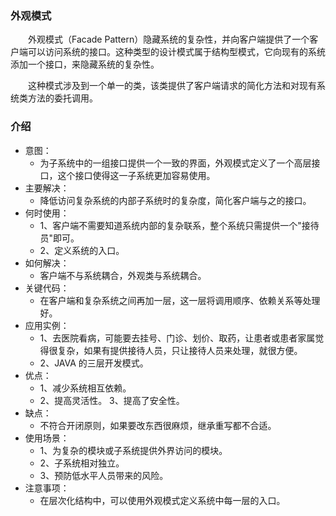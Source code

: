 ### 外观模式
&emsp;&emsp;外观模式（Facade Pattern）隐藏系统的复杂性，并向客户端提供了一个客户端可以访问系统的接口。这种类型的设计模式属于结构型模式，它向现有的系统添加一个接口，来隐藏系统的复杂性。

&emsp;&emsp;这种模式涉及到一个单一的类，该类提供了客户端请求的简化方法和对现有系统类方法的委托调用。

### 介绍
- 意图：
    - 为子系统中的一组接口提供一个一致的界面，外观模式定义了一个高层接口，这个接口使得这一子系统更加容易使用。
- 主要解决：
    - 降低访问复杂系统的内部子系统时的复杂度，简化客户端与之的接口。
- 何时使用： 
    - 1、客户端不需要知道系统内部的复杂联系，整个系统只需提供一个"接待员"即可。 
    - 2、定义系统的入口。
- 如何解决：
    - 客户端不与系统耦合，外观类与系统耦合。
- 关键代码：
    - 在客户端和复杂系统之间再加一层，这一层将调用顺序、依赖关系等处理好。
- 应用实例： 
    - 1、去医院看病，可能要去挂号、门诊、划价、取药，让患者或患者家属觉得很复杂，如果有提供接待人员，只让接待人员来处理，就很方便。 
    - 2、JAVA 的三层开发模式。
- 优点： 
    - 1、减少系统相互依赖。
    - 2、提高灵活性。 3、提高了安全性。
- 缺点：
    - 不符合开闭原则，如果要改东西很麻烦，继承重写都不合适。
- 使用场景： 
    - 1、为复杂的模块或子系统提供外界访问的模块。 
    - 2、子系统相对独立。 
    - 3、预防低水平人员带来的风险。
- 注意事项：
    - 在层次化结构中，可以使用外观模式定义系统中每一层的入口。